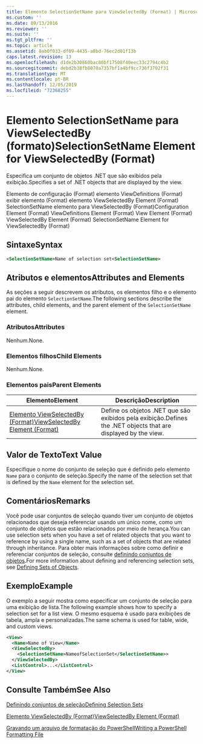 ```yaml
---
title: Elemento SelectionSetName para ViewSelectedBy (Format) | Microsoft Docs
ms.custom: ''
ms.date: 09/13/2016
ms.reviewer: ''
ms.suite: ''
ms.tgt_pltfrm: ''
ms.topic: article
ms.assetid: 8ab0f033-df09-4435-a8bd-76ec2d01f13b
caps.latest.revision: 13
ms.openlocfilehash: d1de2b30860bac80bf17508f40eec33c2794c4b2
ms.sourcegitcommit: debd2b38fb8070a7357bf1a4bf9cc736f3702f31
ms.translationtype: MT
ms.contentlocale: pt-BR
ms.lasthandoff: 12/05/2019
ms.locfileid: "72368255"
---
```

# <a name="selectionsetname-element-for-viewselectedby-format"></a><span data-ttu-id="cf76d-102">Elemento SelectionSetName para ViewSelectedBy (formato)</span><span class="sxs-lookup"><span data-stu-id="cf76d-102">SelectionSetName Element for ViewSelectedBy (Format)</span></span>

<span data-ttu-id="cf76d-103">Especifica um conjunto de objetos .NET que são exibidos pela exibição.</span><span class="sxs-lookup"><span data-stu-id="cf76d-103">Specifies a set of .NET objects that are displayed by the view.</span></span>

<span data-ttu-id="cf76d-104">Elemento de configuração (Format) elemento ViewDefinitions (Format) exibir elemento (Format) elemento ViewSelectedBy Element (Format) SelectionSetName elemento para ViewSelectedBy (Format)</span><span class="sxs-lookup"><span data-stu-id="cf76d-104">Configuration Element (Format) ViewDefinitions Element (Format) View Element (Format) ViewSelectedBy Element (Format) SelectionSetName Element for ViewSelectedBy (Format)</span></span>

## <a name="syntax"></a><span data-ttu-id="cf76d-105">Sintaxe</span><span class="sxs-lookup"><span data-stu-id="cf76d-105">Syntax</span></span>

```xml
<SelectionSetName>Name of selection set<SelectionSetName>
```

## <a name="attributes-and-elements"></a><span data-ttu-id="cf76d-106">Atributos e elementos</span><span class="sxs-lookup"><span data-stu-id="cf76d-106">Attributes and Elements</span></span>

<span data-ttu-id="cf76d-107">As seções a seguir descrevem os atributos, os elementos filho e o elemento pai do elemento `SelectionSetName`.</span><span class="sxs-lookup"><span data-stu-id="cf76d-107">The following sections describe the attributes, child elements, and the parent element of the `SelectionSetName` element.</span></span>

### <a name="attributes"></a><span data-ttu-id="cf76d-108">Atributos</span><span class="sxs-lookup"><span data-stu-id="cf76d-108">Attributes</span></span>

<span data-ttu-id="cf76d-109">Nenhum.</span><span class="sxs-lookup"><span data-stu-id="cf76d-109">None.</span></span>

### <a name="child-elements"></a><span data-ttu-id="cf76d-110">Elementos filhos</span><span class="sxs-lookup"><span data-stu-id="cf76d-110">Child Elements</span></span>

<span data-ttu-id="cf76d-111">Nenhum.</span><span class="sxs-lookup"><span data-stu-id="cf76d-111">None.</span></span>

### <a name="parent-elements"></a><span data-ttu-id="cf76d-112">Elementos pais</span><span class="sxs-lookup"><span data-stu-id="cf76d-112">Parent Elements</span></span>

|<span data-ttu-id="cf76d-113">Elemento</span><span class="sxs-lookup"><span data-stu-id="cf76d-113">Element</span></span>|<span data-ttu-id="cf76d-114">Descrição</span><span class="sxs-lookup"><span data-stu-id="cf76d-114">Description</span></span>|
|-------------|-----------------|
|[<span data-ttu-id="cf76d-115">Elemento ViewSelectedBy (Format)</span><span class="sxs-lookup"><span data-stu-id="cf76d-115">ViewSelectedBy Element (Format)</span></span>](./viewselectedby-element-format.md)|<span data-ttu-id="cf76d-116">Define os objetos .NET que são exibidos pela exibição.</span><span class="sxs-lookup"><span data-stu-id="cf76d-116">Defines the .NET objects that are displayed by the view.</span></span>|

## <a name="text-value"></a><span data-ttu-id="cf76d-117">Valor de Texto</span><span class="sxs-lookup"><span data-stu-id="cf76d-117">Text Value</span></span>

<span data-ttu-id="cf76d-118">Especifique o nome do conjunto de seleção que é definido pelo elemento `Name` para o conjunto de seleção.</span><span class="sxs-lookup"><span data-stu-id="cf76d-118">Specify the name of the selection set that is defined by the `Name` element for the selection set.</span></span>

## <a name="remarks"></a><span data-ttu-id="cf76d-119">Comentários</span><span class="sxs-lookup"><span data-stu-id="cf76d-119">Remarks</span></span>

<span data-ttu-id="cf76d-120">Você pode usar conjuntos de seleção quando tiver um conjunto de objetos relacionados que deseja referenciar usando um único nome, como um conjunto de objetos que estão relacionados por meio de herança.</span><span class="sxs-lookup"><span data-stu-id="cf76d-120">You can use selection sets when you have a set of related objects that you want to reference by using a single name, such as a set of objects that are related through inheritance.</span></span> <span data-ttu-id="cf76d-121">Para obter mais informações sobre como definir e referenciar conjuntos de seleção, consulte [definindo conjuntos de objetos](./defining-selection-sets.md).</span><span class="sxs-lookup"><span data-stu-id="cf76d-121">For more information about defining and referencing selection sets, see [Defining Sets of Objects](./defining-selection-sets.md).</span></span>

## <a name="example"></a><span data-ttu-id="cf76d-122">Exemplo</span><span class="sxs-lookup"><span data-stu-id="cf76d-122">Example</span></span>

<span data-ttu-id="cf76d-123">O exemplo a seguir mostra como especificar um conjunto de seleção para uma exibição de lista.</span><span class="sxs-lookup"><span data-stu-id="cf76d-123">The following example shows how to specify a selection set for a list view.</span></span> <span data-ttu-id="cf76d-124">O mesmo esquema é usado para exibições de tabela, ampla e personalizadas.</span><span class="sxs-lookup"><span data-stu-id="cf76d-124">The same schema is used for table, wide, and custom views.</span></span>

```xml
<View>
  <Name>Name of View</Name>
  <ViewSelectedBy>
    <SelectionSetName>NameofSelectionSet</SelectionSetName>>
  </ViewSelectedBy>
  <ListControl>...</ListControl>
</View>
```

## <a name="see-also"></a><span data-ttu-id="cf76d-125">Consulte Também</span><span class="sxs-lookup"><span data-stu-id="cf76d-125">See Also</span></span>

[<span data-ttu-id="cf76d-126">Definindo conjuntos de seleção</span><span class="sxs-lookup"><span data-stu-id="cf76d-126">Defining Selection Sets</span></span>](./defining-selection-sets.md)

[<span data-ttu-id="cf76d-127">Elemento ViewSelectedBy (Format)</span><span class="sxs-lookup"><span data-stu-id="cf76d-127">ViewSelectedBy Element (Format)</span></span>](./viewselectedby-element-format.md)

[<span data-ttu-id="cf76d-128">Gravando um arquivo de formatação do PowerShell</span><span class="sxs-lookup"><span data-stu-id="cf76d-128">Writing a PowerShell Formatting File</span></span>](./writing-a-powershell-formatting-file.md)
